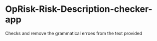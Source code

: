 # OpRisk-Risk-Description-checker-app
 Checks and remove the grammatical erroes from the text provided
